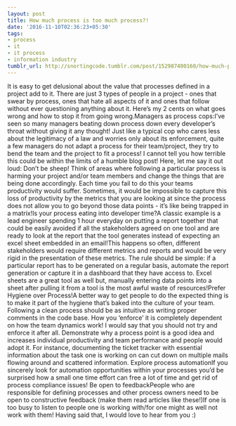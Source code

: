 ```yaml
---
layout: post
title: How much process is too much process?!
date: '2016-11-10T02:36:23+05:30'
tags:
- process
- it
- it process
- information industry
tumblr_url: http://snortingcode.tumblr.com/post/152987400160/how-much-process-is-too-much-process
---
```

It is easy to get delusional about the value that processes defined in a project add to it. There are just 3 types of people in a project - ones that swear by process, ones that hate all aspects of it and ones that follow without ever questioning anything about it. Here’s my 2 cents on what goes wrong and how to stop it from going wrong.Managers as process cops:I’ve seen so many managers beating down process down every developer’s throat without giving it any thought! Just like a typical cop who cares less about the legitimacy of a law and worries only about its enforcement, quite a few managers do not adapt a process for their team/project, they try to bend the team and the project to fit a process! I cannot tell you how terrible this could be within the limits of a humble blog post! Here, let me say it out loud: Don’t be sheep! Think of areas where following a particular process is harming your project and/or team members and change the things that are being done accordingly. Each time you fail to do this your teams productivity would suffer. Sometimes, it would be impossible to capture this loss of productivity by the metrics that you are looking at since the process does not allow you to go beyond those data points - it’s like being trapped in a matrix!Is your process eating into developer time?A classic example is a lead engineer spending 1 hour everyday on putting a report together that could be easily avoided if all the stakeholders agreed on one tool and are ready to look at the report that the tool generates instead of expecting an excel sheet embedded in an email!This happens so often, different stakeholders would require different metrics and reports and would be very rigid in the presentation of these metrics. The rule should be simple: if a particular report has to be generated on a regular basis, automate the report generation or capture it in a dashboard that they have access to. Excel sheets are a great tool as well but, manually entering data points into a sheet after pulling it from a tool is the most awful waste of resources!Prefer Hygiene over Process!A better way to get people to do the expected thing is to make it part of the hygiene that’s baked into the culture of your team. Following a clean process should be as intuitive as writing proper comments in the code base. How you ‘enforce’ it is completely dependent on how the team dynamics work! I would say that you should not try and enforce it after all. Demonstrate why a process point is a good idea and increases individual productivity and team performance and people would adopt it. For instance, documenting the ticket tracker with essential information about the task one is working on can cut down on multiple mails flowing around and scattered information. Explore process automationIf you sincerely look for automation opportunities within your processes you’d be surprised how a small one time effort can free a lot of time and get rid of process compliance issues! Be open to feedbackPeople who are responsible for defining processes and other process owners need to be open to constructive feedback (make them read articles like these!)If one is too busy to listen to people one is working with/for one might as well not work with them! Having said that, I would love to hear from you :)
